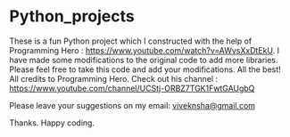 # Python_projects
These is a fun Python project which I constructed with the help of Programming Hero : https://www.youtube.com/watch?v=AWvsXxDtEkU. 
I have made some modifications to the original code to add more libraries. Please feel free to take this code and add your modifications. All the best!
All credits to Programming Hero. Check out his channel : https://www.youtube.com/channel/UCStj-ORBZ7TGK1FwtGAUgbQ 

Please leave your suggestions on my email: viveknsha@gmail.com

Thanks. Happy coding.

